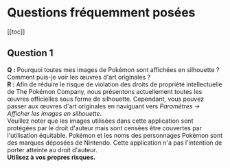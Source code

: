 # Questions fréquemment posées
[[toc]]
## Question 1
**Q :** Pourquoi toutes mes images de Pokémon sont affichées en silhouette ? Comment puis-je voir les œuvres d'art originales ? \
**R :** Afin de réduire le risque de violation des droits de propriété intellectuelle de The Pokémon Company, nous présentons actuellement toutes les œuvres officielles sous forme de silhouette. Cependant, vous pouvez passer aux œuvres d'art originales en naviguant vers *Paramètres -> Afficher les images en silhouette*. \
Veuillez noter que les images utilisées dans cette application sont protégées par le droit d'auteur mais sont censées être couvertes par l'utilisation équitable. Pokémon et les noms des personnages Pokémon sont des marques déposées de Nintendo. Cette application n'a pas l'intention de porter atteinte au droit d'auteur. \
**Utilisez à vos propres risques.**
